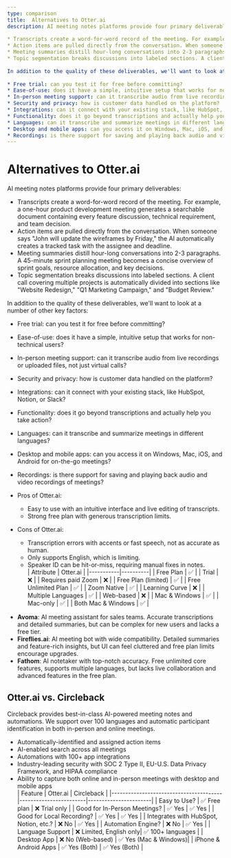 ```yaml
---
type: comparison
title:  Alternatives to Otter.ai  
description: AI meeting notes platforms provide four primary deliverables:  
  
* Transcripts create a word-for-word record of the meeting. For example, a one-hour product development meeting generates a searchable document containing every feature discussion, technical requirement, and team decision.  
* Action items are pulled directly from the conversation. When someone says "John will update the wireframes by Friday," the AI automatically creates a tracked task with the assignee and deadline.  
* Meeting summaries distill hour-long conversations into 2-3 paragraphs. A 45-minute sprint planning meeting becomes a concise overview of sprint goals, resource allocation, and key decisions.  
* Topic segmentation breaks discussions into labeled sections. A client call covering multiple projects is automatically divided into sections like "Website Redesign," "Q1 Marketing Campaign," and "Budget Review."  
  
In addition to the quality of these deliverables, we'll want to look at a number of other key factors:  
  
* Free trial: can you test it for free before committing?  
* Ease-of-use: does it have a simple, intuitive setup that works for non-technical users?  
* In-person meeting support: can it transcribe audio from live recordings or uploaded files, not just virtual calls?  
* Security and privacy: how is customer data handled on the platform?  
* Integrations: can it connect with your existing stack, like HubSpot, Notion, or Slack?  
* Functionality: does it go beyond transcriptions and actually help you take action?  
* Languages: can it transcribe and summarize meetings in different languages?  
* Desktop and mobile apps: can you access it on Windows, Mac, iOS, and Android for on-the-go meetings?  
* Recordings: is there support for saving and playing back audio and video recordings of meetings?  
---
```


# Alternatives to Otter.ai    
AI meeting notes platforms provide four primary deliverables:  
  
* Transcripts create a word-for-word record of the meeting. For example, a one-hour product development meeting generates a searchable document containing every feature discussion, technical requirement, and team decision.  
* Action items are pulled directly from the conversation. When someone says "John will update the wireframes by Friday," the AI automatically creates a tracked task with the assignee and deadline.  
* Meeting summaries distill hour-long conversations into 2-3 paragraphs. A 45-minute sprint planning meeting becomes a concise overview of sprint goals, resource allocation, and key decisions.  
* Topic segmentation breaks discussions into labeled sections. A client call covering multiple projects is automatically divided into sections like "Website Redesign," "Q1 Marketing Campaign," and "Budget Review."  
  
In addition to the quality of these deliverables, we'll want to look at a number of other key factors:  
  
* Free trial: can you test it for free before committing?  
* Ease-of-use: does it have a simple, intuitive setup that works for non-technical users?  
* In-person meeting support: can it transcribe audio from live recordings or uploaded files, not just virtual calls?  
* Security and privacy: how is customer data handled on the platform?  
* Integrations: can it connect with your existing stack, like HubSpot, Notion, or Slack?  
* Functionality: does it go beyond transcriptions and actually help you take action?  
* Languages: can it transcribe and summarize meetings in different languages?  
* Desktop and mobile apps: can you access it on Windows, Mac, iOS, and Android for on-the-go meetings?  
* Recordings: is there support for saving and playing back audio and video recordings of meetings?    
* Pros of Otter.ai:
  * Easy to use with an intuitive interface and live editing of transcripts.
  * Strong free plan with generous transcription limits.

* Cons of Otter.ai:
  * Transcription errors with accents or fast speech, not as accurate as human.
  * Only supports English, which is limiting.
  * Speaker ID can be hit-or-miss, requiring manual fixes in notes.  
| Attribute | Otter.ai |
|-----------|----------|
| Free Plan | ✅ |
| Trial | ❌ |
| Requires paid Zoom | ❌ |
| Free Plan (limited) | ✅ |
| Free Unlimited Plan | ✅ |
| Zoom Native | ✅ |
| Learning Curve | ❌ |
| Multiple Languages | ✅ |
| Web-based | ❌ |
| Mac & Windows | ✅ |
| Mac-only | ✅ |
| Both Mac & Windows | ✅ |  
- **Avoma**: AI meeting assistant for sales teams. Accurate transcriptions and detailed summaries, but can be complex for new users and lacks a free tier.
- **Fireflies.ai**: AI meeting bot with wide compatibility. Detailed summaries and feature-rich insights, but UI can feel cluttered and free plan limits encourage upgrades.
- **Fathom**: AI notetaker with top-notch accuracy. Free unlimited core features, supports multiple languages, but lacks live collaboration and advanced features in the free plan.  
## Otter.ai vs. Circleback  
Circleback provides best-in-class AI-powered meeting notes and automations. We support over 100 languages and automatic participant identification in both in-person and online meetings.  
  
* Automatically-identified and assigned action items  
* AI-enabled search across all meetings  
* Automations with 100+ app integrations  
* Industry-leading security with SOC 2 Type II, EU-U.S. Data Privacy Framework, and HIPAA compliance  
* Ability to capture both online and in-person meetings with desktop and mobile apps    
| Feature                                | Otter.ai               | Circleback            |
|----------------------------------------|------------------------|-----------------------|
| Easy to Use?                           | ✅ Free plan           | ❌ Trial only         |
| Good for In-Person Meetings?           | ✅ Yes                 | ✅ Yes                |
| Good for Local Recording?              | ✅ Yes                 | ✅ Yes                |
| Integrates with HubSpot, Notion, etc.? | ❌ No                  | ✅ Yes                |
| Automation Engine?                     | ❌ No                  | ✅ Yes                |
| Language Support                       | ❌ Limited, English only| ✅ 100+ languages    |
| Desktop App                            | ❌ No (Web-based)      | ✅ Yes (Mac & Windows)|
| iPhone & Android Apps                  | ✅ Yes (Both)          | ✅ Yes (Both)         |